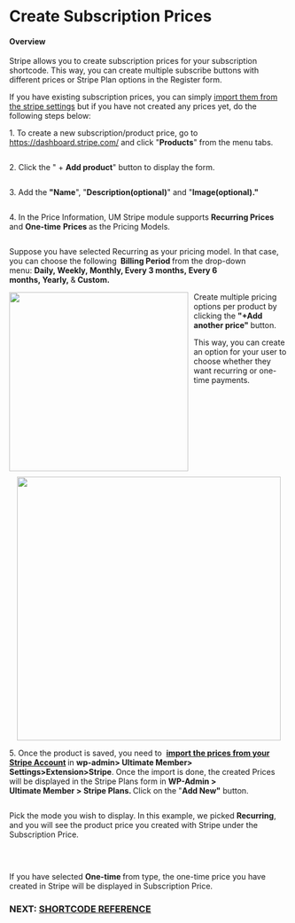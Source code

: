 # Create Subscription Prices
<h4>
<strong>Overview</strong></h4><p>
		 Stripe allows you to create subscription prices for your subscription shortcode. This way, you can create multiple subscribe buttons with different prices or Stripe Plan&nbsp;options in the Register form.</p><p>
	If you have existing subscription prices, you can simply 
	<a href="https://ultimatemember.github.io/docs-v3/um-stripe/article/1846-import-existing-subscription-prices-from-your-stripe-account" target="_blank">import them from the&nbsp;stripe settings</a> but if you have not created any prices yet, do the following steps below:</p><p>
	 1. To create a new subscription/product price, go to 
	<a href="https://dashboard.stripe.com/" target="_blank">https://dashboard.stripe.com/</a> and click "<strong>Products</strong>" from the menu tabs.</p><p>
	<img class="noBdr" src="https://s3.amazonaws.com/helpscout.net/docs/assets/561c96629033600a7a36d662/images/63f622a1188a9d242a7d5be0/file-GGEqHQjhzS.png" alt="" style="display: block; margin: auto;"></p><p>
	 2. Click the " +
	<strong>Add product</strong>" button to display the form.</p><p>
	<img class="noBdr" src="https://s3.amazonaws.com/helpscout.net/docs/assets/561c96629033600a7a36d662/images/63f62388188a9d242a7d5be2/file-1U2CzmwMRx.png" alt="" style="display: block; margin: auto;"></p><p>
	 3. Add the 
	<strong>"Name</strong>", "<strong>Description(optional)</strong>" and "<strong>Image(optional)."</strong></p><p>
	<img class="noBdr" src="https://s3.amazonaws.com/helpscout.net/docs/assets/561c96629033600a7a36d662/images/63f624c5188a9d242a7d5be5/file-GKKvbGkpLj.png" alt="" style="display: block; margin: auto;"></p><p>
	 4. In the Price Information, UM Stripe module supports 
	<strong>Recurring Prices </strong>and&nbsp;<strong>One-time</strong>&nbsp;<strong>Prices&nbsp;</strong>as the Pricing Models.</p><p>
	<img class="noBdr" src="https://s3.amazonaws.com/helpscout.net/docs/assets/561c96629033600a7a36d662/images/63f62882c490cd5d5b96a1bf/file-Z7je1dsxgQ.png" alt="" style="display: block; margin: auto;"></p><p>
	Suppose you have selected Recurring as your pricing model. In that case, you can choose the following
	<strong>&nbsp;Billing Period&nbsp;</strong>from the drop-down menu:&nbsp;<strong>Daily,&nbsp;Weekly,&nbsp;Monthly, Every 3 months,&nbsp;</strong><strong style="background-color: initial;">Every 6 months,&nbsp;</strong><strong style="background-color: initial;">Yearly,&nbsp;</strong>&amp;<strong style="background-color: initial;">&nbsp;</strong><strong style="background-color: initial;">Custom.</strong></p><p>
	<img class="noBdr" src="https://s3.amazonaws.com/helpscout.net/docs/assets/561c96629033600a7a36d662/images/62984c0e92cb8c175b469163/file-mMF221HUQF.png" style="width: 323px; float: left; margin: 0px 10px 10px 0px;" alt=""></p><p>
	Create multiple pricing options per product by clicking the 
	<b style="background-color: initial;">"+Add another price" </b>button.&nbsp;</p><p>
	<img class="noBdr" src="https://s3.amazonaws.com/helpscout.net/docs/assets/561c96629033600a7a36d662/images/629848cc5732000792520c02/file-cSlCGFPq85.png" alt="" style="display: block; margin: auto;">This way, you can create an option for your user&nbsp;to choose whether&nbsp;they want recurring or one-time payments.</p><p>
	<img class="noBdr" src="https://s3.amazonaws.com/helpscout.net/docs/assets/561c96629033600a7a36d662/images/62984bb95732000792520c0e/file-Det8o1q8E1.png" style="width: 476px; display: block; margin: auto;" alt=""></p>
<div>
	<p>
	5. Once the product is saved, you need to&nbsp;
		<strong><a href="https://ultimatemember.github.io/docs-v3/um-stripe/article/1846-import-existing-subscription-prices-from-your-stripe-account">import the prices from your Stripe Account</a> </strong>in <strong>wp-admin&gt; Ultimate Member&gt; Settings&gt;Extension&gt;Stripe</strong>. Once the import is done, the&nbsp;created Prices will be displayed in the Stripe Plans form in
		<strong style="background-color: initial;"> WP-</strong><strong style="background-color: initial;">Admin &gt; Ultimate</strong><strong style="background-color: initial;">&nbsp;Member</strong><strong style="background-color: initial;">&nbsp;&gt; Stripe Plans. </strong>Click on the "<strong style="background-color: initial;">Add New"</strong> button.
	</p>
</div><p>
	<img class="noBdr" src="https://s3.amazonaws.com/helpscout.net/docs/assets/561c96629033600a7a36d662/images/6470d26667106052aab4cb04/file-IzKdmD9Zyq.png" alt="" style="display: block; margin: auto;"></p><p>
	Pick the mode you wish to display. In this example, we picked 
	<strong>Recurring</strong>, and you will see the product price you created with Stripe under the Subscription Price.</p><p>
	<img class="noBdr" src="https://s3.amazonaws.com/helpscout.net/docs/assets/561c96629033600a7a36d662/images/6470d3e001fe745c0ae98261/file-aP8jvVeyuE.png" alt="" style="display: block; margin: auto;"></p><figure><figcaption><br>
</figcaption></figure><p>
	If you have selected 
	<strong>One-time </strong>from type, the one-time price you have created in Stripe will be displayed in Subscription Price.</p><h3></h3><h3>NEXT: <a href="https://ultimatemember.github.io/docs-v3/um-stripe/article/1616-stripe-shortcodes-reference" target="_blank">SHORTCODE REFERENCE</a></h3>
